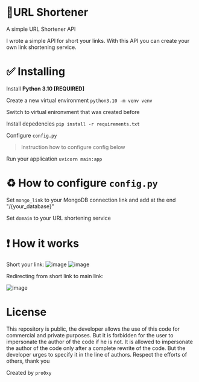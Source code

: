 # 🚄URL Shortener
A simple URL Shortener API

I wrote a simple API for short your links.
With this API you can create your own link shortening service.

# ✅ Installing
Install **Python 3.10 [REQUIRED]**

Create a new virtual environment
`python3.10 -m venv venv`

Switch to virtual enironvment that was created before

Install depedencies
`pip install -r requirements.txt`

Configure `config.py`

> Instruction how to configure config below

Run your application
`uvicorn main:app`

# ♻ How to configure `config.py`
Set `mongo_link` to your MongoDB connection link and add at the end "/{your_database}"

Set `domain` to your URL shortening service

# ❗ How it works
Short your link: ![image](https://user-images.githubusercontent.com/94528892/215886232-57b0571a-3f06-408d-a57a-1fe8674e753a.png)
![image](https://user-images.githubusercontent.com/94528892/215886457-c64b7168-c63a-4b84-9517-384abbf21e96.png)


Redirecting from short link to main link:

![image](https://user-images.githubusercontent.com/94528892/215886502-24f9688e-a9e1-457a-b9c5-91dfc3aee2ca.png)

# License
This repository is public, the developer allows the use of this code for commercial and private purposes.
But it is forbidden for the user to impersonate the author of the code if he is not.
It is allowed to impersonate the author of the code only after a complete rewrite of the code. But the developer urges to specify it in the line of authors.
Respect the efforts of others, thank you

Created by `pro0xy`
